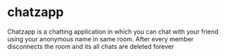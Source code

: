 # chatzapp
Chatzapp is a chatting application in which you can chat with your friend using your anonymous name in same room. After every member disconnects the room and its all chats are deleted forever

